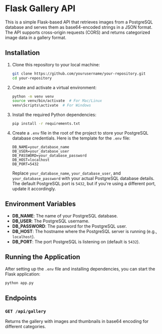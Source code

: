 # Flask Gallery API

This is a simple Flask-based API that retrieves images from a PostgreSQL database and serves them as base64-encoded strings in a JSON format. The API supports cross-origin requests (CORS) and returns categorized image data in a gallery format.

## Installation


1. Clone this repository to your local machine:

    ```bash
    git clone https://github.com/yourusername/your-repository.git
    cd your-repository
    ```

2. Create and activate a virtual environment:

    ```bash
    python -m venv venv
    source venv/bin/activate  # For Mac/Linux
    venv\Scripts\activate  # For Windows
    ```

3. Install the required Python dependencies:

    ```bash
    pip install -r requirements.txt
    ```

4. Create a `.env` file in the root of the project to store your PostgreSQL database credentials. Here is the template for the `.env` file:

    ```
    DB_NAME=your_database_name
    DB_USER=your_database_user
    DB_PASSWORD=your_database_password
    DB_HOST=localhost
    DB_PORT=5432
    ```

    Replace `your_database_name`, `your_database_user`, and `your_database_password` with your actual PostgreSQL database details. The default PostgreSQL port is `5432`, but if you're using a different port, update it accordingly.

## Environment Variables

- **DB_NAME**: The name of your PostgreSQL database.
- **DB_USER**: The PostgreSQL username.
- **DB_PASSWORD**: The password for the PostgreSQL user.
- **DB_HOST**: The hostname where the PostgreSQL server is running (e.g., `localhost`).
- **DB_PORT**: The port PostgreSQL is listening on (default is `5432`).

## Running the Application

After setting up the `.env` file and installing dependencies, you can start the Flask application:

```bash
python app.py
```

## Endpoints

### `GET /api/gallery`
Returns the gallery with images and thumbnails in base64 encoding for different categories.
